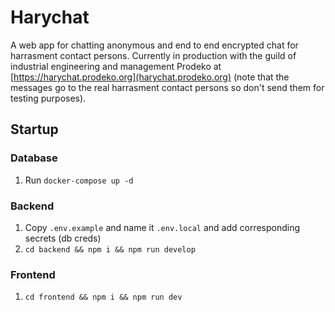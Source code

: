 # Harychat

A web app for chatting anonymous and end to end encrypted chat for harrasment contact persons. Currently in production with the guild of industrial engineering and management Prodeko at [https://harychat.prodeko.org](harychat.prodeko.org) (note that the messages go to the real harrasment contact persons so don't send them for testing purposes).

## Startup

### Database

1. Run `docker-compose up -d`

### Backend

1. Copy `.env.example` and name it `.env.local` and add corresponding secrets (db creds)
1. `cd backend && npm i && npm run develop`

### Frontend

1. `cd frontend && npm i && npm run dev`
